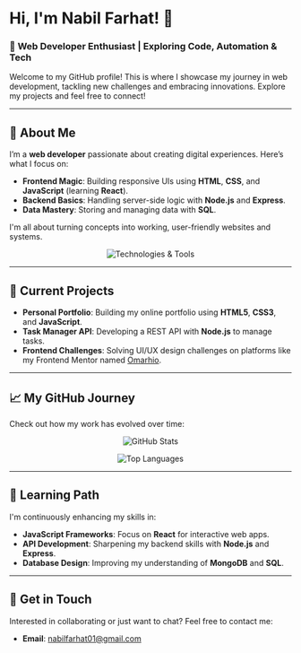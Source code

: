 # Hi, I'm **Nabil Farhat**! 👋

### 🚀 **Web Developer Enthusiast** | Exploring Code, Automation & Tech

Welcome to my GitHub profile! This is where I showcase my journey in web development, tackling new challenges and embracing innovations. Explore my projects and feel free to connect!

---

## 📌 **About Me**

I’m a **web developer** passionate about creating digital experiences. Here’s what I focus on:

- **Frontend Magic**: Building responsive UIs using **HTML**, **CSS**, and **JavaScript** (learning **React**).
- **Backend Basics**: Handling server-side logic with **Node.js** and **Express**.
- **Data Mastery**: Storing and managing data with **SQL**.

I'm all about turning concepts into working, user-friendly websites and systems.

<p align="center">
  <img src="https://skillicons.dev/icons?i=html,css,js,react,nodejs,python,git&theme=dark" alt="Technologies & Tools" />
</p>

---

## 🔧 **Current Projects**

- **Personal Portfolio**: Building my online portfolio using **HTML5**, **CSS3**, and **JavaScript**.
- **Task Manager API**: Developing a REST API with **Node.js** to manage tasks.
- **Frontend Challenges**: Solving UI/UX design challenges on platforms like my Frontend Mentor named [Omarhio](https://github.com/Omarhio).

---

## 📈 **My GitHub Journey**

Check out how my work has evolved over time:

<p align="center">
  <img src="https://github-readme-stats.vercel.app/api?username=NabilF01&show_icons=true&theme=radical" alt="GitHub Stats" />
</p>

<p align="center">
  <img src="https://github-readme-stats.vercel.app/api/top-langs/?username=NabilF01&layout=compact&theme=radical" alt="Top Languages" />
</p>

---

## 🌱 **Learning Path**

I'm continuously enhancing my skills in:

- **JavaScript Frameworks**: Focus on **React** for interactive web apps.
- **API Development**: Sharpening my backend skills with **Node.js** and **Express**.
- **Database Design**: Improving my understanding of **MongoDB** and **SQL**.

---

## 💬 **Get in Touch**

Interested in collaborating or just want to chat? Feel free to contact me:

- **Email**: nabilfarhat01@gmail.com
